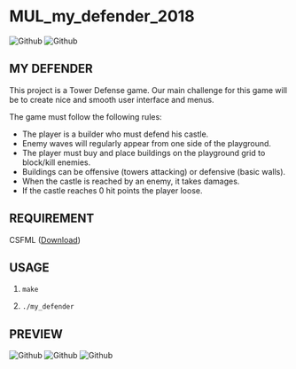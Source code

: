 # MUL_my_defender_2018

![Github](https://forthebadge.com/images/badges/made-with-c.svg) 
![Github](https://forthebadge.com/images/badges/built-with-love.svg)

## MY DEFENDER

This project is a Tower Defense game. Our main challenge for this game will be to create nice and smooth user interface and menus.

The game must follow the following rules:

* The player is a builder who must defend his castle.
* Enemy waves will regularly appear from one side of
the playground.
* The player must buy and place buildings on the playground grid to block/kill enemies.
* Buildings can be offensive (towers attacking) or defensive (basic walls).
* When the castle is reached by an enemy, it takes damages.
* If the castle reaches 0 hit points the player loose.

## REQUIREMENT

CSFML ([Download](https://www.sfml-dev.org/download/csfml/index-fr.php))

## USAGE

1) `make`

2) `./my_defender`

## PREVIEW

![Github](https://i.ibb.co/tQLSymw/Screenshot-from-2019-04-02-19-33-38.png)
![Github](https://i.ibb.co/6yvBcxb/Screenshot-from-2019-04-02-19-34-05.png)
![Github](https://i.ibb.co/TYWNwZW/Screenshot-from-2019-04-02-19-37-32.png)
